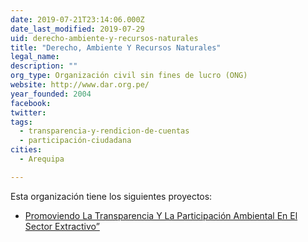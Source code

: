 ```yaml
---
date: 2019-07-21T23:14:06.000Z
date_last_modified: 2019-07-29
uid: derecho-ambiente-y-recursos-naturales
title: "Derecho, Ambiente Y Recursos Naturales"
legal_name: 
description: ""
org_type: Organización civil sin fines de lucro (ONG)
website: http://www.dar.org.pe/
year_founded: 2004
facebook: 
twitter: 
tags:
  - transparencia-y-rendicion-de-cuentas
  - participación-ciudadana
cities: 
  - Arequipa

---
```


Esta organización tiene los siguientes proyectos:

- [Promoviendo La Transparencia Y La Participación Ambiental En El Sector Extractivo”](/proyectos/promoviendo-la-transparencia-y-la-participacion-ambiental-en-el-sector-extractivo)
